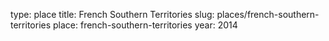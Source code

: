 type: place
title: French Southern Territories
slug: places/french-southern-territories
place: french-southern-territories
year: 2014
